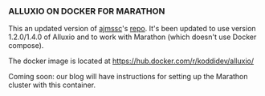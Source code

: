 ### ALLUXIO ON DOCKER FOR MARATHON

This an updated version of [ajmssc](https://github.com/ajmssc)'s [repo](https://github.com/ajmssc/alluxio-cluster). It's been updated to use version 1.2.0/1.4.0 of Alluxio and to work with Marathon (which doesn't use Docker compose).

The docker image is located at https://hub.docker.com/r/koddidev/alluxio/

Coming soon: our blog will have instructions for setting up the Marathon cluster with this container.
